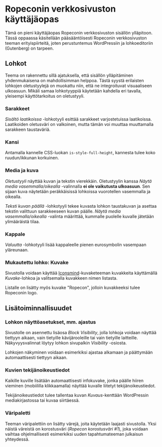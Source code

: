 # Ropeconin verkkosivuston käyttäjäopas

Tämä on pieni käyttäjäopas Ropeconin verkkosivuston sisällön ylläpitoon. Tässä oppaassa käsitellään pääsääntöisesti Ropeconin verkkosivuston teeman erityispiirteitä, joten perustuntemus WordPressiin ja lohkoeditoriin (Gutenberg) on tarpeen.

## Lohkot

Teema on rakennettu sillä ajatuksella, että sisällön ylläpitäminen yhdenmukaisena on mahdollisimman helppoa. Tästä syystä erilaisten lohkojen oletustyylejä on muokattu niin, että ne integroituvat visuaaliseen ulkoasuun. Mikäli samaa lohkotyyppiä käytetään kahdella eri tavalla, yleisempi käyttötarkoitus on oletustyyli.

### Sarakkeet

*Sisältö laatikoissa* -lohkotyyli esittää sarakkeet varjostetuissa laatikoissa. Laatikoiden oletusväri on valkoinen, mutta tämän voi muuttaa muuttamalla sarakkeen taustaväriä.

### Kansi

Antamalla kannelle CSS-luokan `is-style-full-height`, kannesta tulee koko ruudun/ikkunan korkuinen.

### Media ja kuva

*Oletustyyli* näyttää kuvan ja tekstin vierekkäin. Oletustyylin kanssa *Näytä media vasemmalla/oikealla* -valinnalla **ei ole vaikutusta ulkoasuun**. Sen sijaan kuva näytetään peräkkäisissä lohkoissa vuorotellen vasemmalla ja oikealla.

*Teksti kuvan päällä* -lohkotyyli tekee kuvasta lohkon taustakuvan ja asettaa tekstin valittuun sarakkeeseen kuvan päälle. *Näytä media vasemmalla/oikealla* -valinta määrittää, kummalle puolelle kuvalle jätetään ylimääräistä tilaa.

### Kappale

*Valuutta* -lohkotyyli lisää kappaleelle pienen eurosymbolin vasempaan yläreunaan.

### Mukautettu lohko: Kuvake

Sivustolla voidaan käyttää [Iconsmind](https://iconsmind.com/)-kuvaketeeman kuvakkeita käyttämällä *Kuvake*-lohkoa ja valitsemalla kuvakkeen nimen listasta.

Listalle on lisätty myös kuvake "Ropecon", jolloin kuvakkeeksi tulee Ropeconin logo.

## Lisätoiminnallisuudet

### Lohkon näyttöasetukset, mm. ajastus

Sivustolle on asennettu lisäosa *Block Visibility*, jolla lohkoja voidaan näyttää tiettyyn aikaan, vain tietyille kävijärooleille tai vain tietyille laitteille. Näkyvyysvalinnat löytyy lohkon sivupalkin *Visibility* -osiosta.

Lohkojen näkyminen voidaan esimerkiksi ajastaa alkamaan ja päättymään automaattisesti tiettyyn aikaan.

### Kuvien tekijänoikeustiedot

Kaikille kuville lisätään automaattisesti infokuvake, jonka päälle hiiren vieminen (mobiililla klikkaamalla) näyttää kuvalle liitetyt tekijänoikeustiedot.

Tekijänoikeustiedot tulee tallentaa kuvan *Kuvaus*-kenttään WordPressin mediakirjastossa tai kuvaa siirtäessä.

### Väripaletti

Teeman väripalettiin on lisätty värejä, joita käytetään laajasti sivustolla. Yksi näistä väreistä on korostusväri (*Ropecon korostusväri #1*), joka voidaan vaihtaa ohjelmallisesti esimerkiksi uuden tapahtumateeman julkaisun yhteydessä.

